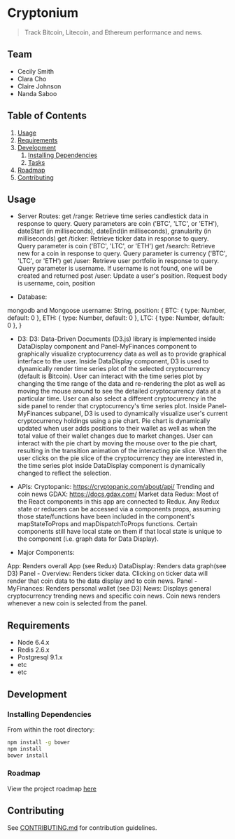 
# Cryptonium

> Track Bitcoin, Litecoin, and Ethereum performance and news.

## Team

  - Cecily Smith
  - Clara Cho
  - Claire Johnson
  - Nanda Saboo

## Table of Contents

1. [Usage](#Usage)
1. [Requirements](#requirements)
1. [Development](#development)
    1. [Installing Dependencies](#installing-dependencies)
    1. [Tasks](#tasks)
1. [Roadmap](#roadmap)
1. [Contributing](#contributing)

## Usage

- Server Routes:
get /range: Retrieve time series candlestick data in response to query. Query parameters are coin ('BTC', 'LTC', or 'ETH'), dateStart (in milliseconds), dateEnd(in milliseconds), granularity (in milliseconds)
get /ticker: Retrieve ticker data in response to query. Query parameter is coin ('BTC', 'LTC', or 'ETH')
get /search: Retrieve new for a coin in response to query. Query parameter is currency ('BTC', 'LTC', or 'ETH')
get /user: Retrieve user portfolio in response to query. Query parameter is username. If username is not found, one will be created and returned
post /user: Update a user's position. Request body is username, coin, position

- Database:

mongodb and Mongoose
username: String, position: { BTC: { type: Number, default: 0 }, ETH: { type: Number, default: 0 }, LTC: { type: Number, default: 0 }, }

- D3: D3: Data-Driven Documents (D3.js) library is implemented inside DataDisplay component and Panel-MyFinances component to graphically visualize cryptocurrency data as well as to provide graphical interface to the user. Inside DataDisplay component, D3 is used to dynamically render time series plot of the selected cryptocurrency (default is Bitcoin). User can interact with the time series plot by changing the time range of the data and re-rendering the plot as well as moving the mouse around to see the detailed cryptocurrency data at a particular time. User can also select a different cryptocurrency in the side panel to render that cryptocurrency's time series plot. Inside Panel-MyFinances subpanel, D3 is used to dynamically visualize user's current cryptocurrency holdings using a pie chart. Pie chart is dynamically updated when user adds positions to their wallet as well as when the total value of their wallet changes due to market changes. User can interact with the pie chart by moving the mouse over to the pie chart, resulting in the transition animation of the interacting pie slice. When the user clicks on the pie slice of the cryptocurrency they are interested in, the time series plot inside DataDisplay component is dynamically changed to reflect the selection.

- APIs:
Cryptopanic: https://cryptopanic.com/about/api/
Trending and coin news
GDAX: https://docs.gdax.com/
Market data
Redux: Most of the React components in this app are connected to Redux. Any Redux state or reducers can be accessed via a components props, assuming those state/functions have been included in the component's mapStateToProps and mapDispatchToProps functions. Certain components still have local state on them if that local state is unique to the component (i.e. graph data for Data Display).

- Major Components:

App: Renders overall App (see Redux)
DataDisplay: Renders data graph(see D3)
Panel - Overview: Renders ticker data. Clicking on ticker data will render that coin data to the data display and to coin news.
Panel - MyFinances: Renders personal wallet (see D3)
News: Displays general cryptocurrency trending news and specific coin news. Coin news renders whenever a new coin is selected from the panel.

## Requirements

- Node 6.4.x
- Redis 2.6.x
- Postgresql 9.1.x
- etc
- etc

## Development

### Installing Dependencies

From within the root directory:

```sh
npm install -g bower
npm install
bower install
```

### Roadmap

View the project roadmap [here](LINK_TO_DOC)


## Contributing

See [CONTRIBUTING.md](CONTRIBUTING.md) for contribution guidelines.
